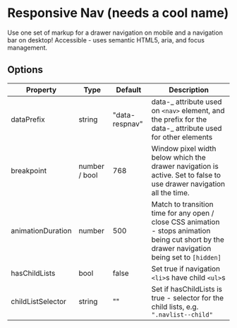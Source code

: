 # Responsive Nav (needs a cool name)

Use one set of markup for a drawer navigation on mobile and a navigation bar on desktop!
Accessible - uses semantic HTML5, aria, and focus management.

## Options

| Property          | Type          | Default        | Description                                                                                                                                    |
| ----------------- | ------------- | -------------- | ---------------------------------------------------------------------------------------------------------------------------------------------- |
| dataPrefix        | string        | "data-respnav" | data-_ attribute used on `<nav>` element, and the prefix for the data-_ attribute used for other elements                                      |
| breakpoint        | number / bool | 768            | Window pixel width below which the drawer navigation is active. Set to false to use drawer navigation all the time.                            |
| animationDuration | number        | 500            | Match to transition time for any open / close CSS animation - stops animation being cut short by the drawer navigation being set to `[hidden]` |
| hasChildLists     | bool          | false          | Set true if navigation `<li>`s have child `<ul>`s                                                                                              |
| childListSelector | string        | ""             | Set if hasChildLists is true - selector for the child lists, e.g. `".navlist--child"`                                                          |
